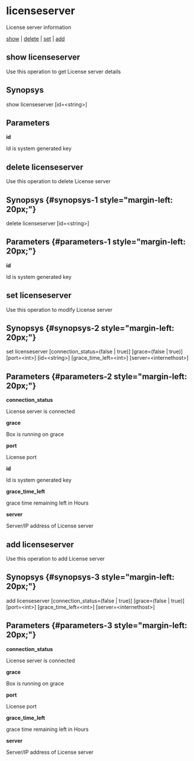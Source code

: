 # licenseserver

License server information

[show](#show%20licenseserver) | [delete](#delete%20licenseserver) | [set](#set%20licenseserver) | [add](#add%20licenseserver)

## show licenseserver

Use this operation to get License server details

## Synopsys 

show licenseserver \[id=&lt;string&gt;\]

## Parameters 

**id**

Id is system generated key

## delete licenseserver

Use this operation to delete License server

## Synopsys {#synopsys-1 style="margin-left: 20px;"}

delete licenseserver \[id=&lt;string&gt;\]

## Parameters {#parameters-1 style="margin-left: 20px;"}

**id**

Id is system generated key

## set licenseserver

Use this operation to modify License server

## Synopsys {#synopsys-2 style="margin-left: 20px;"}

set licenseserver \[connection\_status=(false | true)\] \[grace=(false | true)\] \[port=&lt;int&gt;\] \[id=&lt;string&gt;\] \[grace\_time\_left=&lt;int&gt;\] \[server=&lt;internethost&gt;\]

## Parameters {#parameters-2 style="margin-left: 20px;"}

**connection\_status**

License server is connected

**grace**

Box is running on grace

**port**

License port

**id**

Id is system generated key

**grace\_time\_left**

grace time remaining left in Hours

**server**

Server/IP address of License server

## add licenseserver

Use this operation to add License server

## Synopsys {#synopsys-3 style="margin-left: 20px;"}

add licenseserver \[connection\_status=(false | true)\] \[grace=(false | true)\] \[port=&lt;int&gt;\] \[grace\_time\_left=&lt;int&gt;\] \[server=&lt;internethost&gt;\]

## Parameters {#parameters-3 style="margin-left: 20px;"}

**connection\_status**

License server is connected

**grace**

Box is running on grace

**port**

License port

**grace\_time\_left**

grace time remaining left in Hours

**server**

Server/IP address of License server
